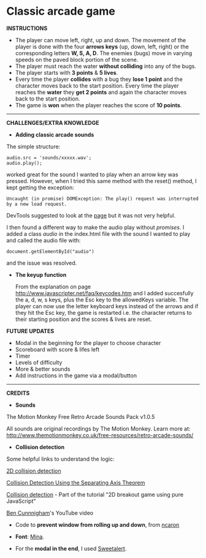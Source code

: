 Classic arcade game
=====================


**INSTRUCTIONS**


- The player can move left, right, up and down. The movement of the player is done with the four **arrows keys** (up, down, left, right) or the corresponding letters **W, S, A, D**. The enemies (bugs) move in varying speeds on the paved block portion of the scene.
- The player must reach the water **without colliding** into any of the bugs.
- The player starts with **3 points** & **5 lives**.
- Every time the player **collides** with a bug they **lose 1 point** and the character moves back to the start position. Every time the player reaches the **water** they **get 2 points** and again the character moves back to the start position.
- The game  is **won** when the player reaches the score of **10 points**.

___

**CHALLENGES/EXTRA KNOWLEDGE**

* **Adding classic arcade sounds**

The simple structure:

    audio.src = 'sounds/xxxxx.wav'; 
    audio.play();

worked great for the sound I wanted to play when an arrow key was pressed.
However, when I tried this same method with the reset() method, I kept getting the exception:

    Uncaught (in promise) DOMException: The play() request was interrupted by a new load request.

DevTools suggested to look at the [page](https://developers.google.com/web/updates/2017/06/play-request-was-interrupted) but it was not very helpful. 

I then found a different way to make the audio play without *promises*. I added a class *audio* in the index.html file with the sound I wanted to play and called the audio file with: 

    document.getElementById("audio")

and the issue was resolved.

* **The keyup function** 

  From the explanation on page http://www.javascripter.net/faq/keycodes.htm and I added succesfully the a, d, w, s keys, plus the Esc key to the allowedKeys variable. The player can now use the letter keyboard keys instead of the arrows and if they hit the Esc key, the game is restarted i.e. the character returns to their starting position and the scores & lives are reset.



**FUTURE UPDATES**

- Modal in the beginning for the player to choose character
- Scoreboard with score & lifes left
- Timer
- Levels of difficulty
- More & better sounds
- Add instructions in the game via a modal/button
___

**CREDITS**

- **Sounds**

The Motion Monkey Free Retro Arcade Sounds Pack v1.0.5

All sounds are original recordings by The Motion Monkey.
Learn more at: http://www.themotionmonkey.co.uk/free-resources/retro-arcade-sounds/

- **Collision detection**

Some helpful links to understand the logic:

[2D collision detection](https://developer.mozilla.org/en-US/docs/Games/Techniques/2D_collision_detection)

[Collision Detection Using the Separating Axis Theorem](https://gamedevelopment.tutsplus.com/tutorials/collision-detection-using-the-separating-axis-theorem--gamedev-169)

[Collision detection](https://developer.mozilla.org/en-US/docs/Games/Tutorials/2D_Breakout_game_pure_JavaScript/Collision_detection) - Part of the tutorial "2D breakout game using pure JavaScript"

[Ben Cunnnigham](https://www.youtube.com/watch?v=7PHhRrjgTDA)'s YouTube video

- Code to **prevent window from rolling up and down**, from [ncaron](https://github.com/ncaron/frontend-nanodegree-arcade-game/blob/master/js/app.js)



- **Font**: [Mina](https://fonts.googleapis.com/css?family=Mina).

- For the **modal in the end**, I used [Sweetalert](https://sweetalert.js.org/guides/).


